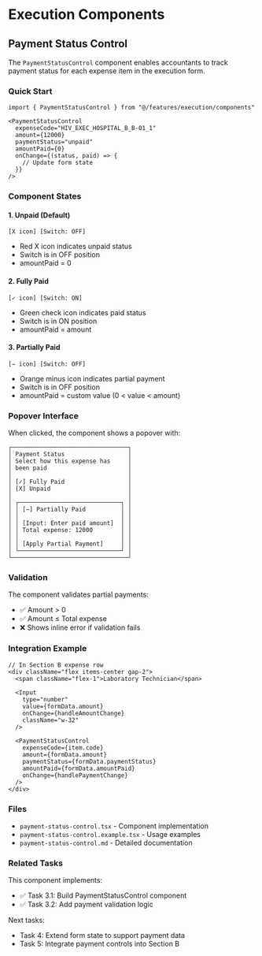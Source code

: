 # Execution Components

## Payment Status Control

The `PaymentStatusControl` component enables accountants to track payment status for each expense item in the execution form.

### Quick Start

```tsx
import { PaymentStatusControl } from "@/features/execution/components"

<PaymentStatusControl
  expenseCode="HIV_EXEC_HOSPITAL_B_B-01_1"
  amount={12000}
  paymentStatus="unpaid"
  amountPaid={0}
  onChange={(status, paid) => {
    // Update form state
  }}
/>
```

### Component States

#### 1. Unpaid (Default)
```
[X icon] [Switch: OFF]
```
- Red X icon indicates unpaid status
- Switch is in OFF position
- amountPaid = 0

#### 2. Fully Paid
```
[✓ icon] [Switch: ON]
```
- Green check icon indicates paid status
- Switch is in ON position
- amountPaid = amount

#### 3. Partially Paid
```
[− icon] [Switch: OFF]
```
- Orange minus icon indicates partial payment
- Switch is in OFF position
- amountPaid = custom value (0 < value < amount)

### Popover Interface

When clicked, the component shows a popover with:

```
┌─────────────────────────────────┐
│ Payment Status                  │
│ Select how this expense has     │
│ been paid                       │
│                                 │
│ [✓] Fully Paid                  │
│ [X] Unpaid                      │
│                                 │
│ ┌─────────────────────────────┐ │
│ │ [−] Partially Paid          │ │
│ │                             │ │
│ │ [Input: Enter paid amount]  │ │
│ │ Total expense: 12000        │ │
│ │                             │ │
│ │ [Apply Partial Payment]     │ │
│ └─────────────────────────────┘ │
└─────────────────────────────────┘
```

### Validation

The component validates partial payments:

- ✅ Amount > 0
- ✅ Amount ≤ Total expense
- ❌ Shows inline error if validation fails

### Integration Example

```tsx
// In Section B expense row
<div className="flex items-center gap-2">
  <span className="flex-1">Laboratory Technician</span>
  
  <Input
    type="number"
    value={formData.amount}
    onChange={handleAmountChange}
    className="w-32"
  />
  
  <PaymentStatusControl
    expenseCode={item.code}
    amount={formData.amount}
    paymentStatus={formData.paymentStatus}
    amountPaid={formData.amountPaid}
    onChange={handlePaymentChange}
  />
</div>
```

### Files

- `payment-status-control.tsx` - Component implementation
- `payment-status-control.example.tsx` - Usage examples
- `payment-status-control.md` - Detailed documentation

### Related Tasks

This component implements:
- ✅ Task 3.1: Build PaymentStatusControl component
- ✅ Task 3.2: Add payment validation logic

Next tasks:
- Task 4: Extend form state to support payment data
- Task 5: Integrate payment controls into Section B
